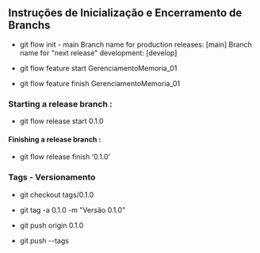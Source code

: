## Instruções  de Inicialização e Encerramento de Branchs
 
- git flow init 
        - main
        Branch name for production releases: [main]
        Branch name for "next release" development: [develop]

- git flow feature start GerenciamentoMemoria_01

- git flow feature finish GerenciamentoMemoria_01

### Starting a release branch :
- git flow release start 0.1.0

#### Finishing a release branch :
- git flow release finish ‘0.1.0’

### Tags - Versionamento

- git checkout tags/0.1.0
- git tag -a 0.1.0 -m "Versão 0.1.0"
- git push origin 0.1.0

- git push --tags